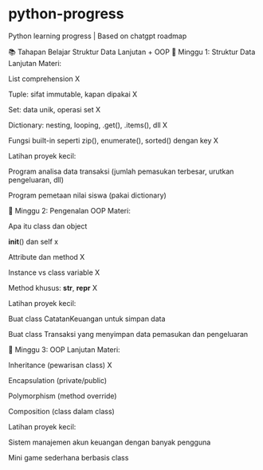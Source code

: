 # python-progress
Python learning progress | Based on chatgpt roadmap



📚 Tahapan Belajar Struktur Data Lanjutan + OOP
🔹 Minggu 1: Struktur Data Lanjutan
Materi:

List comprehension X

Tuple: sifat immutable, kapan dipakai X

Set: data unik, operasi set X

Dictionary: nesting, looping, .get(), .items(), dll X

Fungsi built-in seperti zip(), enumerate(), sorted() dengan key X

Latihan proyek kecil:

Program analisa data transaksi (jumlah pemasukan terbesar, urutkan pengeluaran, dll)

Program pemetaan nilai siswa (pakai dictionary)

🔹 Minggu 2: Pengenalan OOP
Materi:

Apa itu class dan object

__init__() dan self x

Attribute dan method X

Instance vs class variable X

Method khusus: __str__, __repr__ X

Latihan proyek kecil:

Buat class CatatanKeuangan untuk simpan data

Buat class Transaksi yang menyimpan data pemasukan dan pengeluaran

🔹 Minggu 3: OOP Lanjutan
Materi:

Inheritance (pewarisan class) X

Encapsulation (private/public)

Polymorphism (method override)

Composition (class dalam class)

Latihan proyek kecil:

Sistem manajemen akun keuangan dengan banyak pengguna

Mini game sederhana berbasis class
